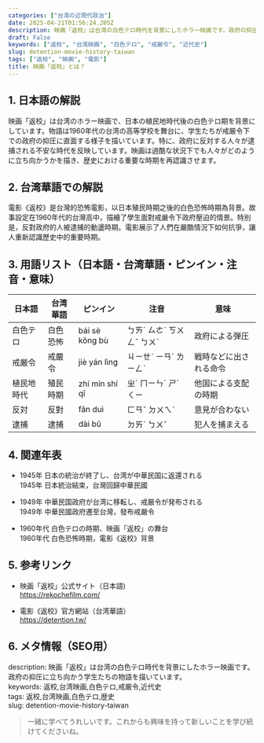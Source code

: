 ```yaml
---
categories: ["台湾の近現代政治"]
date: 2025-04-21T01:56:24.205Z
description: 映画「返校」は台湾の白色テロ時代を背景にしたホラー映画です。政府の抑圧に立ち向かう学生たちの物語を描いています。
draft: False
keywords: ["返校", "台湾映画", "白色テロ", "戒厳令", "近代史"]
slug: detention-movie-history-taiwan
tags: ["返校", "映画", "電影"]
title: 映画「返校」とは？
---
```




## 1. 日本語の解説  
映画「返校」は台湾のホラー映画で、日本の植民地時代後の白色テロ期を背景にしています。物語は1960年代の台湾の高等学校を舞台に、学生たちが戒厳令下での政府の抑圧に直面する様子を描いています。特に、政府に反対する人々が逮捕される不安な時代を反映しています。映画は過酷な状況下でも人々がどのように立ち向かうかを描き、歴史における重要な時期を再認識させます。

## 2. 台湾華語での解説  
電影《返校》是台灣的恐怖電影，以日本殖民時期之後的白色恐怖時期為背景。故事設定在1960年代的台灣高中，描繪了學生面對戒嚴令下政府壓迫的情景。特別是，反對政府的人被逮捕的動盪時期。電影展示了人們在嚴酷情況下如何抗爭，讓人重新認識歷史中的重要時期。

## 3. 用語リスト（日本語・台湾華語・ピンイン・注音・意味）  
| 日本語    | 台湾華語  | ピンイン       | 注音  | 意味          |
|-----------|-----------|----------------|-------|---------------|
| 白色テロ  | 白色恐怖  | bái sè kǒng bù | ㄅㄞˊ ㄙㄜˋ ㄎㄨㄥˇ ㄅㄨˋ | 政府による弾圧 |
| 戒厳令    | 戒嚴令    | jiè yán lìng  | ㄐㄧㄝˋ ㄧㄢˊ ㄌㄧㄥˋ   | 戦時などに出される命令 |
| 植民地時代| 殖民時期  | zhí mín shí qī | ㄓˊ ㄇㄧㄣˊ ㄕˊ ㄑㄧ    | 他国による支配の時期 |
| 反対      | 反對      | fǎn duì        | ㄈㄢˇ ㄉㄨㄟˋ        | 意見が合わない |
| 逮捕      | 逮捕      | dài bǔ         | ㄉㄞˋ ㄅㄨˇ          | 犯人を捕まえる |

## 4. 関連年表  
- 1945年 日本の統治が終了し、台湾が中華民国に返還される  
  1945年 日本統治結束，台灣回歸中華民國  

- 1949年 中華民国政府が台湾に移転し、戒厳令が発布される  
  1949年 中華民國政府遷至台灣，發布戒嚴令  

- 1960年代 白色テロの時期、映画「返校」の舞台  
  1960年代 白色恐怖時期，電影《返校》背景  

## 5. 参考リンク  
- 映画「返校」公式サイト（日本語)  
  https://rekochefilm.com/

- 電影《返校》官方網站（台湾華語）  
  https://detention.tw/

## 6. メタ情報（SEO用）  
description: 映画「返校」は台湾の白色テロ時代を背景にしたホラー映画です。政府の抑圧に立ち向かう学生たちの物語を描いています。  
keywords: 返校,台湾映画,白色テロ,戒厳令,近代史  
tags: 返校,台湾映画,白色テロ,歴史  
slug: detention-movie-history-taiwan  

> 一緒に学べてうれしいです。これからも興味を持って新しいことを学び続けてくださいね。